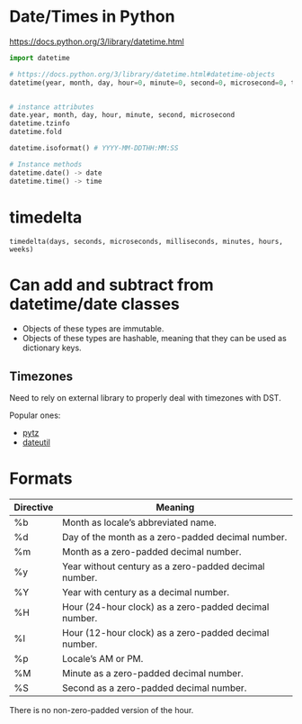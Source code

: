 # Date/Times in Python

<https://docs.python.org/3/library/datetime.html>

```python
import datetime

# https://docs.python.org/3/library/datetime.html#datetime-objects
datetime(year, month, day, hour=0, minute=0, second=0, microsecond=0, tzinfo=None, *, fold=0)


# instance attributes
date.year, month, day, hour, minute, second, microsecond
datetime.tzinfo
datetime.fold

datetime.isoformat() # YYYY-MM-DDTHH:MM:SS

# Instance methods
datetime.date() -> date
datetime.time() -> time
```

# timedelta

`timedelta(days, seconds, microseconds, milliseconds, minutes, hours, weeks)`

# Can add and subtract from datetime/date classes

- Objects of these types are immutable.
- Objects of these types are hashable, meaning that they can be used as dictionary keys.

## Timezones

Need to rely on external library to properly deal with timezones with DST.

Popular ones:
 - [pytz](https://pypi.org/project/pytz/)
 - [dateutil](https://dateutil.readthedocs.io/en/stable/)

# Formats

Directive | Meaning
----------|------------------------------------------------------
%b        | Month as locale’s abbreviated name.
%d        | Day of the month as a zero-padded decimal number.
%m        | Month as a zero-padded decimal number.
%y        | Year without century as a zero-padded decimal number.
%Y        | Year with century as a decimal number.
%H        | Hour (24-hour clock) as a zero-padded decimal number.
%I        | Hour (12-hour clock) as a zero-padded decimal number.
%p        | Locale’s AM or PM.
%M        | Minute as a zero-padded decimal number.
%S        | Second as a zero-padded decimal number.

There is no non-zero-padded version of the hour.
